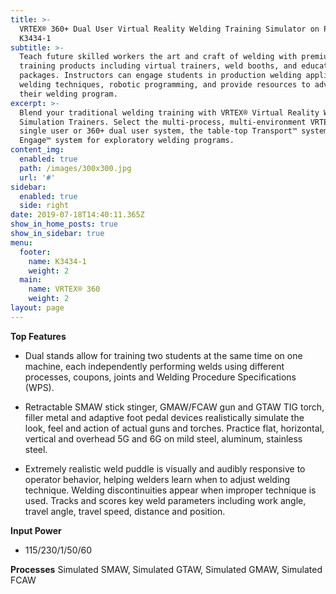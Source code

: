 ```yaml
---
title: >-
  VRTEX® 360+ Dual User Virtual Reality Welding Training Simulator on Pallet -
  K3434-1
subtitle: >-
  Teach future skilled workers the art and craft of welding with premium welding
  training products including virtual trainers, weld booths, and educational
  packages. Instructors can engage students in production welding applications,
  welding techniques, robotic programming, and provide resources to advance
  their welding program.
excerpt: >-
  Blend your traditional welding training with VRTEX® Virtual Reality Welding
  Simulation Trainers. Select the multi-process, multi-environment VRTEX® 360
  single user or 360+ dual user system, the table-top Transport™ system or the
  Engage™ system for exploratory welding programs.
content_img:
  enabled: true
  path: /images/300x300.jpg
  url: '#'
sidebar:
  enabled: true
  side: right
date: 2019-07-18T14:40:11.365Z
show_in_home_posts: true
show_in_sidebar: true
menu:
  footer:
    name: K3434-1
    weight: 2
  main:
    name: VRTEX® 360
    weight: 2
layout: page
---
```


**Top Features**

- Dual stands allow for training two students at the same time on one machine, each independently performing welds using different processes, coupons, joints and Welding Procedure Specifications (WPS).

- Retractable SMAW stick stinger, GMAW/FCAW gun and GTAW TIG torch, filler metal and adaptive foot pedal devices realistically simulate the look, feel and action of actual guns and torches.
Practice flat, horizontal, vertical and overhead 5G and 6G on mild steel, aluminum, stainless steel.

- Extremely realistic weld puddle is visually and audibly responsive to operator behavior, helping welders learn when to adjust welding technique. Welding discontinuities appear when improper technique is used.
Tracks and scores key weld parameters including work angle, travel angle, travel speed, distance and position.

**Input Power**
- 115/230/1/50/60

**Processes**
Simulated SMAW, Simulated GTAW, Simulated GMAW, Simulated FCAW
